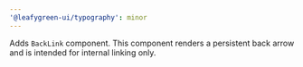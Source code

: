 ```yaml
---
'@leafygreen-ui/typography': minor
---
```


Adds `BackLink` component. This component renders a persistent back arrow and is intended for internal linking only.
